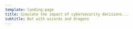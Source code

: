 ```yaml
---
template: landing-page
title: Simulate the impact of cybersecurity decisions... 
subtitle: But with wizards and dragons
---
```


